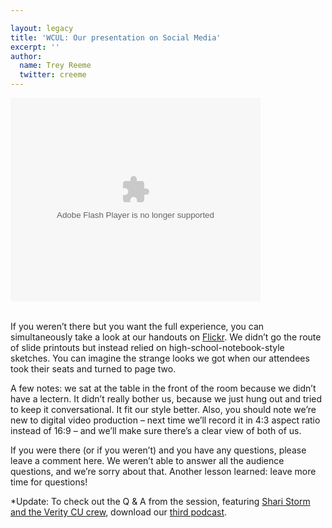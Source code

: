 ```yaml
---

layout: legacy
title: 'WCUL: Our presentation on Social Media'
excerpt: ''
author:
  name: Trey Reeme
  twitter: creeme
---
```


<embed style="width:400px; height:326px;" id="VideoPlayback" type="application/x-shockwave-flash" src="http://video.google.com/googleplayer.swf?docId=-7081678836807565085&#38;hl=en"> </embed><br /><br />

<p>If you weren&#8217;t there but you want the full experience, you can simultaneously take a look at our handouts on <a href="http://flickr.com/photos/trabian/246922563/in/set-72157594283138511/">Flickr</a>.  We didn&#8217;t go the route of slide printouts but instead relied on high-school-notebook-style sketches.  You can imagine the strange looks we got when our attendees took their seats and turned to page two.</p>


<p>A few notes: we sat at the table in the front of the room because we didn&#8217;t have a lectern.  It didn&#8217;t really bother us, because we just hung out and tried to keep it conversational.  It fit our style better.  Also, you should note we&#8217;re new to digital video production &#8211; next time we&#8217;ll record it in 4:3 aspect ratio instead of 16:9 &#8211; and we&#8217;ll make sure there&#8217;s a clear view of both of us.</p>


<p>If you were there (or if you weren&#8217;t) and you have any questions, please leave a comment here.  We weren&#8217;t able to answer all the audience questions, and we&#8217;re sorry about that.  Another lesson learned: leave more time for questions!</p>


<p>*Update: To check out the Q &#38; A from the session, featuring <a href="http://www.veritycu.com">Shari Storm and the Verity CU crew</a>, download our <a href="http://opensourcecu.com/articles/2006/09/20/open-source-cu-podcast-issue-3">third podcast</a>.</p>